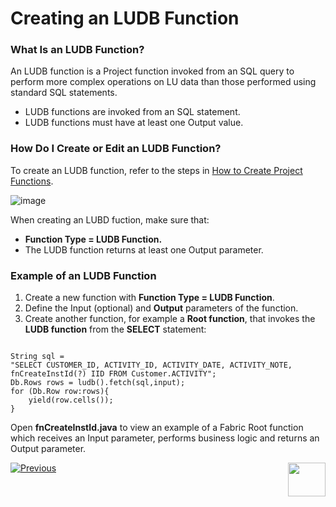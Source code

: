 # Creating an LUDB Function

### What Is an LUDB Function?

An LUDB function is a Project function invoked from an SQL query to perform more complex operations on LU data than those performed using standard SQL statements.
*	LUDB functions are invoked from an SQL statement.
*	LUDB functions must have at least one Output value.

### How Do I Create or Edit an LUDB Function? 
To create an LUDB function, refer to the steps in [How to Create Project Functions](https://github.com/k2view-academy/K2View-Academy/blob/5ea59ce22d68c99de20153a97edeaf51816d8e33/articles/07_table_population/10_creating_a_project_function.md).

![image](https://github.com/k2view-academy/K2View-Academy/blob/master/articles/07_table_population/images/07_09_01_screen1.png)

When creating an LUBD fuction, make sure that:
*	**Function Type = LUDB Function.** 
*	The LUDB function returns at least one Output parameter.

### Example of an LUDB Function

1.	Create a new function with **Function Type = LUDB Function**.
2.	Define the Input (optional) and **Output** parameters of the function.
3.	Create another function, for example a **Root function**, that invokes the **LUDB function** from the **SELECT** statement:

<pre><code>
String sql = 
"SELECT CUSTOMER_ID, ACTIVITY_ID, ACTIVITY_DATE, ACTIVITY_NOTE, fnCreateInstId(?) IID FROM Customer.ACTIVITY";
Db.Rows rows = ludb().fetch(sql,input);
for (Db.Row row:rows){
	yield(row.cells());
}
</code></pre>

Open **fnCreateInstId.java** to view an example of a Fabric Root function which receives an Input parameter, performs business logic and returns an Output parameter.

[![Previous](https://github.com/k2view-academy/K2View-Academy/blob/master/articles/images/Previous.png)](https://github.com/k2view-academy/K2View-Academy/blob/master/articles/07_table_population/08_project_functions.md)[<img align="right" width="60" height="54" src="https://github.com/k2view-academy/K2View-Academy/blob/master/articles/images/Next.png">](https://github.com/k2view-academy/K2View-Academy/blob/master/articles/07_table_population/10_creating_a_project_function.md)
